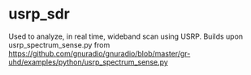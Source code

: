 # usrp_sdr
Used to analyze, in real time, wideband scan using USRP. Builds upon usrp_spectrum_sense.py from https://github.com/gnuradio/gnuradio/blob/master/gr-uhd/examples/python/usrp_spectrum_sense.py
